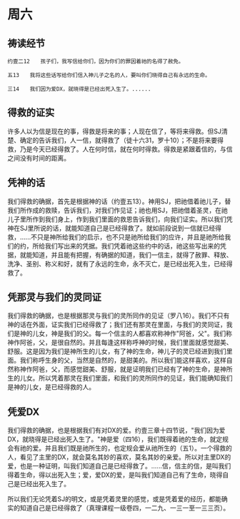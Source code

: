 # 周六

## 祷读经节
```
约壹二12　　孩子们，我写信给你们，因为你们的罪因着祂的名得了赦免。

五13　　我将这些话写给你们信入神儿子之名的人，要叫你们晓得自己有永远的生命。

三14　　我们因为爱DX，就晓得是已经出死入生了。......
```

## 得救的证实

许多人以为信是现在的事，得救是将来的事；人现在信了，等将来得救。但SJ清楚、确定的告诉我们，人一信，就得救了（徒十六31，罗十10）；不是将来要得救，乃是今天已经得救了。人在何时信，就在何时得救。得救是紧跟着信的，与信之间没有时间的距离。

## 凭神的话

我们得救的确据，首先是根据神的话（约壹五13）。神用SJ，把祂借着祂儿子，替我们所作成的救赎，告诉我们，对我们作见证；祂也用SJ，把祂借着圣灵，在祂儿子里所作到我们身上，作到我们里面的救恩告诉我们，向我们证实。所以我们凭神在SJ里所说的话，就能知道自己是已经得救了。就如前段说到一信就已经得救，......不只是神所给我们的启示，也不只是祂所给我们的应许，并且是祂所给我们的约，所给我们写出来的凭据。我们凭着祂这些约中的话，祂这些写出来的凭据，就能知道，并且能有把握，有确据的知道，我们一信主，就得了赦罪、释放、洗净、圣别、称义和好，就有了永远的生命，永不灭亡，是已经出死入生，已经得救了。

## 凭那灵与我们的灵同证

我们得救的确据，也是根据那灵与我们的灵所同作的见证（罗八16）。我们不只有神的话在外面，证实我们已经得救了；我们还有那灵在里面，与我们的灵同证，我们是神的儿女，神是我们的父。每一个信主的人都喜欢称神作"阿爸，父"。我们称神作阿爸，父，是很自然的。并且每逢这样称呼神的时候，我们里面就感觉甜美、舒服。这是因为我们是神所生的儿女，有了神的生命，神儿子的灵已经进到我们里面。我们称呼生身的父，当然是自然的，是甜美的。所以我们能这样喜欢，这样自然称神作阿爸，父，而感觉甜美、舒服，就是证明我们已经有了神的生命，是神所生的儿女。所以凭着那灵在我们里面，和我们的灵所同作的见证，我们能确知我们是神的儿女，是已经得救的人。

## 凭爱DX

我们得救的确据，也是根据我们有对DX的爱。约壹三章十四节说，"我们因为爱DX，就晓得是已经出死入生了。"神是爱（四16），我们既得着祂的生命，就定规会有祂的爱。并且我们既是祂所生的，也定规会爱从祂所生的（五1）。一个得救的人，看见了主里的DX，就会莫名其妙的喜欢，莫名其妙的亲爱。所以对主里DX的爱，也是一种证明，叫我们知道自己是已经得救了。......信，信主的信，是叫我们得着生命，得以出死入生；爱，爱DX的爱，是叫我们知道自己有了生命，晓得自己是已经出死入生了。

所以我们无论凭着SJ的明文，或是凭着灵里的感觉，或是凭着爱的经历，都能确实的知道自己是已经得救了（真理课程一级卷四，一二九、一三一至一三三页）。
